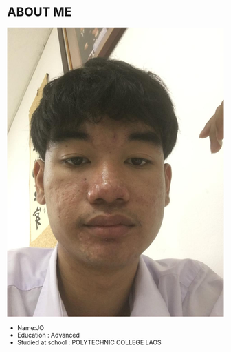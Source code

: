 # ABOUT ME
![AnVIL Image](/img/jo.jpg  "AnVIL Portal Image!")
+ Name:JO
+ Education : Advanced
+ Studied at school : POLYTECHNIC COLLEGE LAOS
